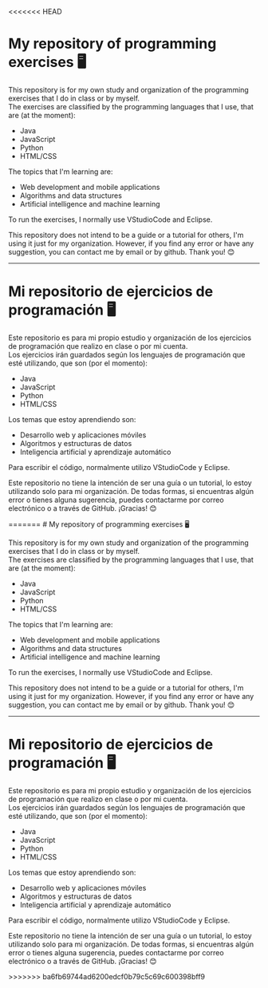 <<<<<<< HEAD
# My repository of programming exercises 🖥️
<p>This repository is for my own study and organization of the programming exercises that I do in class or by myself.<br>
The exercises are classified by the programming languages that I use, that are (at the moment):</p>

<ul>
  <li>Java</li>
  <li>JavaScript</li>
  <li>Python</li>
  <li>HTML/CSS</li>
</ul>

<p>The topics that I'm learning are:</p>

<ul>
  <li>Web development and mobile applications</li>
  <li>Algorithms and data structures</li>
  <li>Artificial intelligence and machine learning</li>
</ul>

<p>To run the exercises, I normally use VStudioCode and Eclipse.</p>

<p>This repository does not intend to be a guide or a tutorial for others, I'm using it just for my organization. However, if you find any error or have any suggestion, you can contact me by email or by github. Thank you! 😊</p><hr>

<h1>Mi repositorio de ejercicios de programación 🖥️</h1>
<p>Este repositorio es para mi propio estudio y organización de los ejercicios de programación que realizo en clase o por mi cuenta.<br>
Los ejercicios irán guardados según los lenguajes de programación que esté utilizando, que son (por el momento):</p>
<ul>
  <li>Java</li>
  <li>JavaScript</li>
  <li>Python</li>
  <li>HTML/CSS</li>
</ul>
<p>Los temas que estoy aprendiendo son:</p>
<ul>
  <li>Desarrollo web y aplicaciones móviles</li>
  <li>Algoritmos y estructuras de datos</li>
  <li>Inteligencia artificial y aprendizaje automático</li>
</ul>
<p>Para escribir el código, normalmente utilizo VStudioCode y Eclipse.</p>
<p>Este repositorio no tiene la intención de ser una guía o un tutorial, lo estoy utilizando solo para mi organización. De todas formas, si encuentras algún error o tienes alguna sugerencia, puedes contactarme por correo electrónico o a través de GitHub. ¡Gracias! 😊</p>
=======
# My repository of programming exercises 🖥️
<p>This repository is for my own study and organization of the programming exercises that I do in class or by myself.<br>
The exercises are classified by the programming languages that I use, that are (at the moment):</p>

<ul>
  <li>Java</li>
  <li>JavaScript</li>
  <li>Python</li>
  <li>HTML/CSS</li>
</ul>

<p>The topics that I'm learning are:</p>

<ul>
  <li>Web development and mobile applications</li>
  <li>Algorithms and data structures</li>
  <li>Artificial intelligence and machine learning</li>
</ul>

<p>To run the exercises, I normally use VStudioCode and Eclipse.</p>

<p>This repository does not intend to be a guide or a tutorial for others, I'm using it just for my organization. However, if you find any error or have any suggestion, you can contact me by email or by github. Thank you! 😊</p><hr>

<h1>Mi repositorio de ejercicios de programación 🖥️</h1>
<p>Este repositorio es para mi propio estudio y organización de los ejercicios de programación que realizo en clase o por mi cuenta.<br>
Los ejercicios irán guardados según los lenguajes de programación que esté utilizando, que son (por el momento):</p>
<ul>
  <li>Java</li>
  <li>JavaScript</li>
  <li>Python</li>
  <li>HTML/CSS</li>
</ul>
<p>Los temas que estoy aprendiendo son:</p>
<ul>
  <li>Desarrollo web y aplicaciones móviles</li>
  <li>Algoritmos y estructuras de datos</li>
  <li>Inteligencia artificial y aprendizaje automático</li>
</ul>
<p>Para escribir el código, normalmente utilizo VStudioCode y Eclipse.</p>
<p>Este repositorio no tiene la intención de ser una guía o un tutorial, lo estoy utilizando solo para mi organización. De todas formas, si encuentras algún error o tienes alguna sugerencia, puedes contactarme por correo electrónico o a través de GitHub. ¡Gracias! 😊</p>
>>>>>>> ba6fb69744ad6200edcf0b79c5c69c600398bff9

